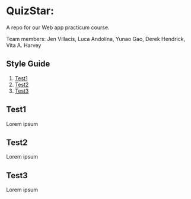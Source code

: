 # QuizStar:

A repo for our Web app practicum course.

Team members: Jen Villacis, Luca Andolina, Yunao Gao, Derek Hendrick, Vita A. Harvey

## Style Guide
1. [Test1](#test1)
1. [Test2](#test2)
1. [Test3](#test3)

## Test1

Lorem ipsum

## Test2

Lorem ipsum

## Test3

Lorem ipsum 
